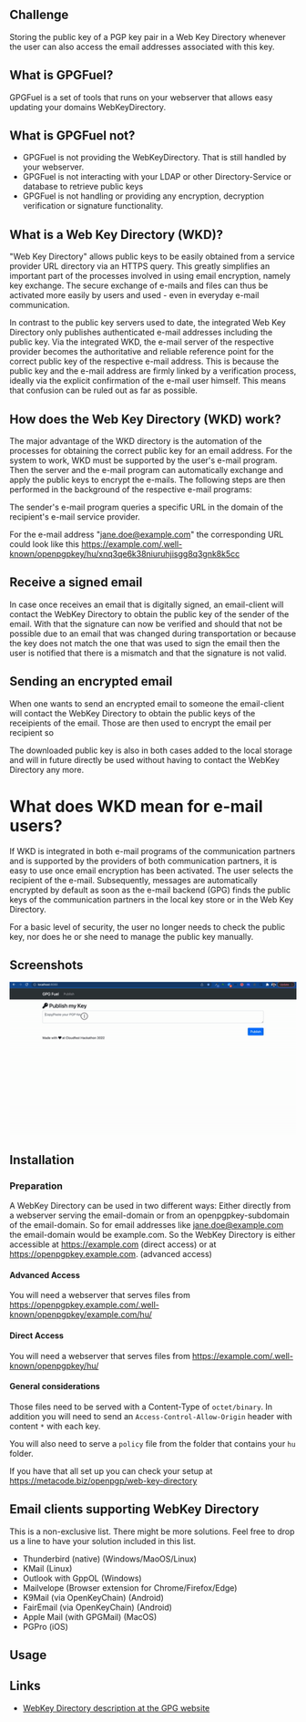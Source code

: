 ## Challenge

Storing the public key of a PGP key pair in a Web Key Directory whenever the user can also access the email addresses associated with this key.


## What is GPGFuel?

GPGFuel is a set of tools that runs on your webserver that allows easy updating your domains 
WebKeyDirectory.

## What is GPGFuel not?

* GPGFuel is not providing the WebKeyDirectory. That is still handled by your webserver.
* GPGFuel is not interacting with your LDAP or other Directory-Service or database to retrieve public keys
* GPGFuel is not handling or providing any encryption, decryption verification or signature functionality.

## What is a Web Key Directory (WKD)?

"Web Key Directory" allows public keys to be easily obtained from a service provider 
URL directory via an HTTPS query. This greatly simplifies an important part of the 
processes involved in using email encryption, namely key exchange. The secure exchange 
of e-mails and files can thus be activated more easily by users and used - even in everyday
e-mail communication.

In contrast to the public key servers used to date, the integrated Web Key Directory 
only publishes authenticated e-mail addresses including the public key. Via the 
integrated WKD, the e-mail server of the respective provider becomes the authoritative and
reliable reference point for the correct public key of the respective e-mail address. This is because the public key and the e-mail address are firmly linked by a verification process, ideally via the explicit confirmation of the e-mail user himself. This means that confusion can be ruled out as far as possible.


## How does the Web Key Directory (WKD) work?

The major advantage of the WKD directory is the automation of the processes for obtaining
the correct public key for an email address. For the system to work, WKD must 
be supported by the user's e-mail program. Then the server and the e-mail program can 
automatically exchange and apply the public keys to encrypt the e-mails. The following 
steps are then performed in the background of the respective e-mail programs:

The sender's e-mail program queries a specific URL in the domain of the
recipient's e-mail service provider.

For the e-mail address "jane.doe@example.com" the corresponding URL could look like this
https://example.com/.well-known/openpgpkey/hu/xnq3qe6k38niuruhjisgg8q3gnk8k5cc

## Receive a signed email

In case once receives an email that is digitally signed, an email-client will contact the 
WebKey Directory to obtain the public key of the sender of the email. With that the 
signature can now be verified and should that not be possible due to an email that was
changed during transportation or because the key does not match the one that was used to 
sign the email then the user is notified that there is a mismatch and that the signature
is not valid.

## Sending an encrypted email
 
When one wants to send an encrypted email to someone the email-client will contact the WebKey
Directory to obtain the public keys of the receipients of the email. Those are then used to
encrypt the email per recipient so

The downloaded public key is also in both cases added to the local storage and will in
future directly be used without having to contact the WebKey Directory any more.

# What does WKD mean for e-mail users?

If WKD is integrated in both e-mail programs of the communication partners and is 
supported by the providers of both communication partners, it is easy to use once 
email encryption has been activated. The user selects the recipient of the e-mail. 
Subsequently, messages are automatically encrypted by default as soon as the e-mail
backend (GPG) finds the public keys of the communication partners in the local key 
store or in the Web Key Directory.

For a basic level of security, the user no longer needs to check the public key, 
nor does he or she need to manage the public key manually.

## Screenshots

![Easy Usage](./media/ezgif-2-8ac9491ab1.gif)

## Installation

### Preparation

A WebKey Directory can be used in two different ways: Either directly from a webserver
serving the email-domain or from an openpgpkey-subdomain of the email-domain. So for
email addresses like jane.doe@example.com the email-domain would be example.com. So the
WebKey Directory is either accessible at https://example.com (direct access) or at 
https://openpgpkey.example.com. (advanced access)

#### Advanced Access

You will need a webserver that serves files from 
https://openpgpkey.example.com/.well-known/openpgpkey/example.com/hu/

#### Direct Access

You will need a webserver that serves files from 
https://example.com/.well-known/openpgpkey/hu/

#### General considerations

Those files need to be served with a Content-Type of `octet/binary`.
In addition you will need to send an `Access-Control-Allow-Origin` header with content `*` 
with each key.

You will also need to serve a `policy` file from the folder that contains your `hu` folder.

If you have that all set up you can check your setup at https://metacode.biz/openpgp/web-key-directory

## Email clients supporting WebKey Directory

This is a non-exclusive list. There might be more solutions. Feel free to drop us a line to
have your solution included in this list.

* Thunderbird (native) (Windows/MaoOS/Linux)
* KMail (Linux)
* Outlook with GppOL (Windows)
* Mailvelope (Browser extension for Chrome/Firefox/Edge)
* K9Mail (via OpenKeyChain) (Android)
* FairEmail (via OpenKeyChain) (Android)
* Apple Mail (with GPGMail) (MacOS)
* PGPro (iOS)
    
## Usage

## Links

* [WebKey Directory description at the GPG website](https://wiki.gnupg.org/WKD)